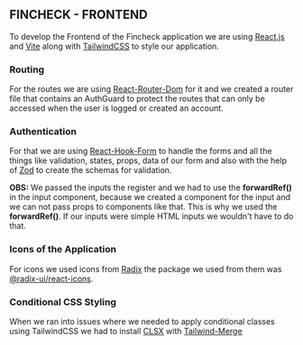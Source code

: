 ## FINCHECK - FRONTEND

To develop the Frontend of the Fincheck application we are using [React.js](https://react.dev/) and [Vite](https://vitejs.dev/)
along with [TailwindCSS](https://tailwindcss.com/) to style our application.

### Routing

For the routes we are using [React-Router-Dom](https://reactrouter.com/) for it and we created a router file that contains an AuthGuard to protect the routes
that can only be accessed when the user is logged or created an account.

### Authentication

For that we are using [React-Hook-Form](https://react-hook-form.com/) to handle the forms and all the things like validation, states, props, data of our form and
also with the help of [Zod](https://zod.dev/) to create the schemas for validation.

**OBS:** We passed the inputs the register and we had to use the **forwardRef()** in the input component, because we created a component for the input and we can not
pass props to components like that. This is why we used the **forwardRef()**. If our inputs were simple HTML inputs we wouldn't have to do that.

### Icons of the Application

For icons we used icons from [Radix](https://www.radix-ui.com/) the package we used from them was [@radix-ui/react-icons](https://www.npmjs.com/package/@radix-ui/react-icons).

### Conditional CSS Styling

When we ran into issues where we needed to apply conditional classes using TailwindCSS we had to install [CLSX](https://www.npmjs.com/package/clsx)
with [Tailwind-Merge](https://www.npmjs.com/package/tailwind-merge)